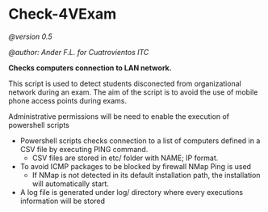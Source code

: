 # Check-4VExam

*@version 0.5*

*@author: Ander F.L. for Cuatrovientos ITC*

**Checks computers connection to LAN network.**

This script is used to detect students disconected from organizational network
during an exam. The aim of the script is to avoid the use of mobile phone access points during exams.


Administrative permissions will be need to enable the execution of powershell scripts
 * Powershell scripts checks connection to a list of computers defined in a CSV file by executing PING command.
    - CSV files are stored in etc/ folder with NAME; IP format.
 * To avoid ICMP packages to be blocked by firewall NMap Ping is used 
    - If NMap is not detected in its default installation path, the installation will automatically start.
 * A log file is generated under log/ directory where every executions information will be stored



